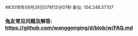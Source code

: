 ##2018年09月28日07时12分07秒 新址: 104.248.57.107
### 兔友常见问题及解答: https://github.com/wanggonging/d/blob/w/FAQ.md
